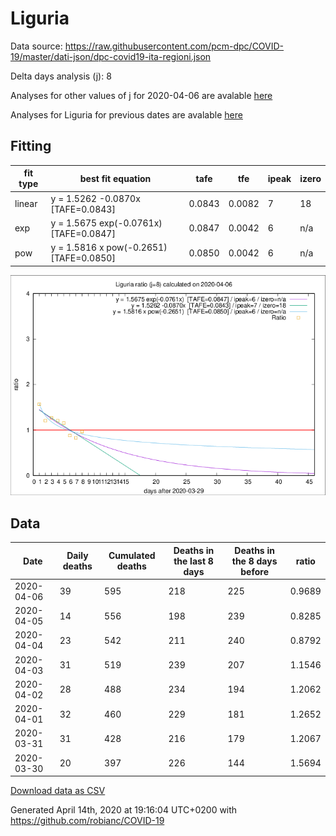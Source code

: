 # Liguria

Data source: https://raw.githubusercontent.com/pcm-dpc/COVID-19/master/dati-json/dpc-covid19-ita-regioni.json

Delta days analysis (j): 8

Analyses for other values of j for 2020-04-06 are avalable [here](../2020-04-06/README.md)

Analyses for Liguria for previous dates are avalable [here](../README.md)

## Fitting 
|fit type|best fit equation|tafe|tfe|ipeak|izero|
|-------|-----|--------|------|---|---|
|linear|y = 1.5262 -0.0870x  [TAFE=0.0843]|0.0843|0.0082|7|18|
|exp|y = 1.5675 exp(-0.0761x)  [TAFE=0.0847]|0.0847|0.0042|6|n/a|
|pow|y = 1.5816 x pow(-0.2651)  [TAFE=0.0850]|0.0850|0.0042|6|n/a|

![Plot](COVID-19_liguria_j8_2020-04-06.png)

## Data
|Date|Daily deaths|Cumulated deaths|Deaths in the last 8 days|Deaths in the 8 days before|ratio|
|----|----------|-----------|-------|--------------------|-----|
|2020-04-06|39|595|218|225|0.9689|
|2020-04-05|14|556|198|239|0.8285|
|2020-04-04|23|542|211|240|0.8792|
|2020-04-03|31|519|239|207|1.1546|
|2020-04-02|28|488|234|194|1.2062|
|2020-04-01|32|460|229|181|1.2652|
|2020-03-31|31|428|216|179|1.2067|
|2020-03-30|20|397|226|144|1.5694|

[Download data as CSV](COVID-19_liguria_j8_2020-04-06.csv)

Generated April 14th, 2020 at 19:16:04 UTC+0200 with https://github.com/robianc/COVID-19
